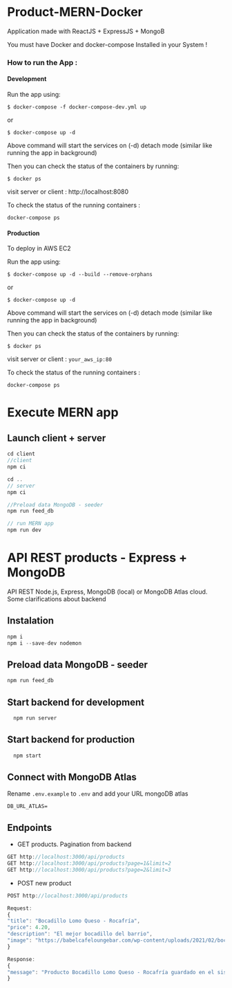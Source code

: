 # Product-MERN-Docker

Application made with ReactJS + ExpressJS + MongoB

You must have Docker and docker-compose Installed in your System !

### How to run the App :

#### Development

Run the app using:

`$ docker-compose -f docker-compose-dev.yml up `

or

`$ docker-compose up -d`

Above command will start the services on (-d) detach mode (similar like running the app in background)

Then you can check the status of the containers by running:

`$ docker ps`

visit server or client : http://localhost:8080

To check the status of the running containers :

`docker-compose ps`


#### Production

To deploy in AWS EC2

Run the app using:

`$ docker-compose up -d --build --remove-orphans`

or

`$ docker-compose up -d`

Above command will start the services on (-d) detach mode (similar like running the app in background)

Then you can check the status of the containers by running:

`$ docker ps`

visit server or client : `your_aws_ip:80`

To check the status of the running containers :

`docker-compose ps`


# Execute MERN app

## Launch client + server
```javascript
cd client
//client
npm ci

cd ..
// server
npm ci 

//Preload data MongoDB - seeder
npm run feed_db

// run MERN app
npm run dev
```

# API REST products - Express + MongoDB

API REST Node.js, Express, MongoDB (local) or MongoDB Atlas cloud. 
Some clarifications about backend

## Instalation
```javascript
npm i 
npm i --save-dev nodemon
```

## Preload data MongoDB - seeder

```javascript
npm run feed_db
```

## Start backend for development
```javascript
  npm run server
```

## Start backend for production
```javascript
  npm start
```
## Connect with MongoDB Atlas
Rename `.env.example` to `.env` and add your URL mongoDB atlas
```
DB_URL_ATLAS=
```
## Endpoints

- GET products. Pagination from backend

```javascript
GET http://localhost:3000/api/products
GET http://localhost:3000/api/products?page=1&limit=2
GET http://localhost:3000/api/products?page=2&limit=3

```

- POST new product
```javascript
POST http://localhost:3000/api/products

Request:
{
"title": "Bocadillo Lomo Queso - Rocafría",
"price": 4.20,
"description": "El mejor bocadillo del barrio",
"image": "https://babelcafeloungebar.com/wp-content/uploads/2021/02/bocadillo-lomo-queso-babel.jpg"
}

Response:
{
"message": "Producto Bocadillo Lomo Queso - Rocafría guardado en el sistema con ID: 632f9a5236a3262c5b1b417a"
}
```

